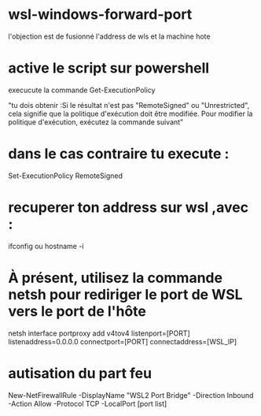 # wsl-windows-forward-port
l'objection est de fusionné  l'address de wls et la machine hote
# active le script sur powershell
execucute la commande
Get-ExecutionPolicy

"tu dois obtenir :Si le résultat n'est pas "RemoteSigned" ou "Unrestricted", cela signifie que la politique d'exécution doit être modifiée. Pour modifier la politique d'exécution, exécutez la commande suivant"
# dans le cas contraire tu execute :
Set-ExecutionPolicy RemoteSigned

# recuperer ton address sur wsl ,avec :
ifconfig ou hostname -i
# À présent, utilisez la commande netsh pour rediriger le port de WSL vers le port de l'hôte
netsh interface portproxy add v4tov4 listenport=[PORT] listenaddress=0.0.0.0 connectport=[PORT] connectaddress=[WSL_IP]
# autisation du part feu

New-NetFirewallRule -DisplayName "WSL2 Port Bridge" -Direction Inbound -Action Allow -Protocol TCP -LocalPort [port list]
